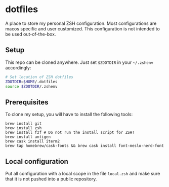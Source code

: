 # dotfiles

A place to store my personal ZSH configuration.
Most configurations are macos specific and user customized.
This configuration is not intended to be used out-of-the-box.

## Setup

This repo can be cloned anywhere.
Just set `$ZDOTDIR` in your `~/.zshenv` accordingly:

```sh
# Set location of ZSH dotfiles
ZDOTDIR=$HOME/.dotfiles
source $ZDOTDIR/.zshenv
```

## Prerequisites

To clone my setup, you will have to install the following tools:

```console
brew install git
brew install zsh
brew install fzf # Do not run the install script for ZSH!
brew install antigen
brew cask install iterm2
brew tap homebrew/cask-fonts && brew cask install font-meslo-nerd-font
```

## Local configuration

Put all configuration with a local scope in the file `local.zsh` and make sure that it is not pushed into a public repository.
